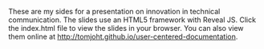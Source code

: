 These are my sides for a presentation on innovation in technical communication. The slides use an HTML5 framework with Reveal JS. Click the index.html file to view the slides in your browser. You can also view them online at http://tomjoht.github.io/user-centered-documentation.